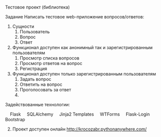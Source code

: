 
Тестовое проект (библиотека)


Задание
Написать тестовое web-приложение вопросов/ответов:

1. Сущности
    1. Пользователь
    2. Вопрос
    3. Ответ
2. Функционал доступен как анонимный так и зарегистрированным пользователям
    1. Просмотр списка вопросов
    2. Просмотр ответов на вопрос
    3. Регистрация
3. Функционал доступен только зарегистрированным пользователям
    1. Задать вопрос
    2. Ответить на вопрос
    3. Проголосовать за ответ
    4.

Задействованные технологии:

    Flask
    SQLAlchemy
    Jinja2 Templates
    WTForms
    Flask-Login
    Bootstrap

2. Проект доступен онлайн http://krocozabr.pythonanywhere.com/


